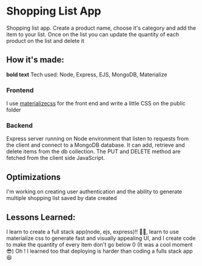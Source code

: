 # Shopping List App
Shopping list app. Create a product name, choose it's category and add the item to your list. Once on the list you can update the quantity of each product on the list and delete it

## How it's made:
**bold text** Tech used: Node, Express, EJS, MongoDB, Materialize 

### Frontend 
I use [materializecss](https://materializecss.com/) for the front end and write a little CSS on the public folder

### Backend
Express server running on Node environment that listen to requests from the client and connect to a MongoDB database. It can add, retrieve and delete items from the db collection. The PUT and DELETE method are fetched from the client side JavaScript.

## Optimizations
I'm working on creating user authentication and the ability to generate multiple shopping list saved by date created 

## Lessons Learned: 
I learn to create a full stack app(node, ejs, express)!! 🤯🤯, learn to use materialize css to generate fast and visually appealing UI, and I create code to make the quantity of every item don't go below 0 (It was a cool moment 😎) Oh ! I learned too that deploying is harder than coding a fulls stack app 😆

